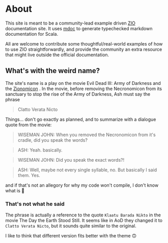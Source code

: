 # About

This site is meant to be a community-lead example driven [ZIO](https://zio.dev) documentation site. It
uses [mdoc](https://scalameta.org/mdoc/) to generate typechecked markdown documentation for Scala.

All are welcome to contribute some thoughtful/real-world examples of how to use ZIO straightforwardly, and provide the
community an extra resource that might live outside the official documentation.

## What's with the weird name?

The site's name is a play on the movie Evil Dead III: Army of Darkness and the [Zionomicon](https://www.zionomicon.com/)
. In the movie, before removing the Necronomicon from its sanctuary to stop the rise of the Army of Darkness, Ash must
say the phrase

> Clatto Verata Nicto

Things... don't go exactly as planned, and to summarize with a dialogue quote from the movie:
> WISEMAN JOHN: When you removed the Necronomicon from it's cradle, did you speak the words?

> ASH: Yeah. basically.

> WISEMAN JOHN: Did you speak the exact words?!

> ASH: Well, maybe not every single syllable, no. But basically I said them. Yes.

and if that's not an allegory for why my code won't compile, I don't know what is 🤣

### That's not what he said

The phrase is actually a reference to the quote `Klaatu Barada Nikto` in the movie The Day the Earth Stood Still.
It seems like in AoD they changed it to `Clatto Verata Nicto`, but it sounds quite similar to the original. 

I like to think that different version fits better with the theme 🙃
